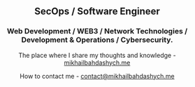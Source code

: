 <h2 align="center">
  SecOps / Software Engineer
</h2>

<h3 align="center">
  Web Development / WEB3 / Network Technologies / Development & Operations / Cybersecurity.
</h3>

<div align="center">
  <p>The place where I share my thoughts and knowledge - <a href="https://mikhailbahdashych.me">mikhailbahdashych.me</a></p>
  <p>How to contact me - <a href="mailto:contact@mikhailbahdashych.me">contact@mikhailbahdashych.me</a></p>
</div>
